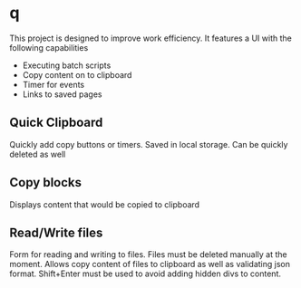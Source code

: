 # q
This project is designed to improve work efficiency. It features a UI with the following capabilities
- Executing batch scripts
- Copy content on to clipboard
- Timer for events
- Links to saved pages

## Quick Clipboard
Quickly add copy buttons or timers.  Saved in local storage. Can be quickly deleted as well

## Copy blocks
Displays content that would be copied to clipboard

## Read/Write files
Form for reading and writing to files.  Files must be deleted manually at the moment.  Allows copy content of files to clipboard as well as validating json format.  Shift+Enter must be used to avoid adding hidden divs to content.
